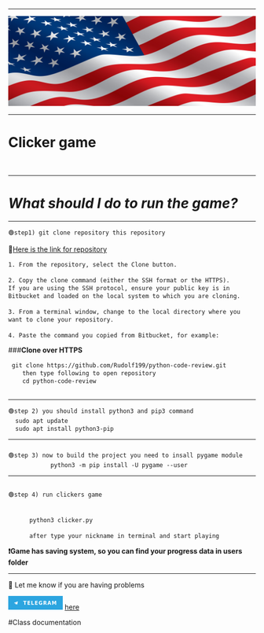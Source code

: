 ---------

![banner.jpg](images/banner.jpg)


-----------



 Clicker game
===
️

----

*__What should I do to run the game?__*
===========

----
```
🟢step1) git clone repository this repository
```

🔗[Here is the link for repository](https://github.com/Rudolf199/python-code-review.git)

```
1. From the repository, select the Clone button.

2. Copy the clone command (either the SSH format or the HTTPS).
If you are using the SSH protocol, ensure your public key is in Bitbucket and loaded on the local system to which you are cloning.

3. From a terminal window, change to the local directory where you want to clone your repository.

4. Paste the command you copied from Bitbucket, for example:
```
###**Clone over HTTPS**
```
 git clone https://github.com/Rudolf199/python-code-review.git
    then type following to open repository
    cd python-code-review
    
```
-------

```
🟢step 2) you should install python3 and pip3 command
  sudo apt update
  sudo apt install python3-pip
```


-------
###
```
🟢step 3) now to build the project you need to insall pygame module
            python3 -m pip install -U pygame --user
```


--------
##
```
🟢step 4) run clickers game


      python3 clicker.py
      
      after type your nickname in terminal and start playing
```
**❗Game has saving system, so you can find your progress data in users folder**


------




📱 Let me know if you are having problems

![tg.png](images/tg.png) [here](https://t.me/Roudolf)





#Class documentation